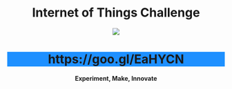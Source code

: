 
<h1><center><b>Internet of Things Challenge</b></center></h1>

<center><img src="http://www.ti.com/lsds/media/images/wireless_connectivity/50BillionThings.png"></center>

<center><h1 style="background-color:DodgerBlue;"><b>https://goo.gl/EaHYCN</b></h1></center>

<center><b>Experiment, Make, Innovate</b></center>
